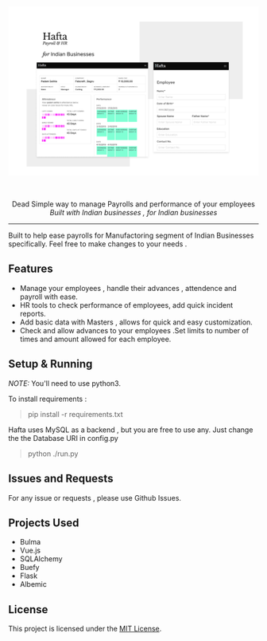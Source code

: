 <p align="center">
<img align="center" src="./docs/assets/sumup.png">
   <br><br>
<br>
</p>

<p align="center">Dead Simple way to manage Payrolls and performance of your employees
<br>
<i> Built with Indian businesses , for Indian businesses </i>
</p>
<hr>
<p>Built to help ease payrolls for Manufactoring segment of Indian Businesses specifically. Feel free to make changes to your needs .</p>

## Features

 * Manage your employees , handle their advances , attendence and payroll with ease.
 * HR tools to check performance of employees, add quick incident reports.
 * Add basic data with Masters , allows for quick and easy customization.
 * Check and allow advances to your employees .Set limits to number of times and amount allowed for each          employee.

## Setup & Running


*NOTE:* You'll need to use python3. 

To install requirements :

> pip install -r requirements.txt

Hafta uses MySQL as a backend , but you are free to use any. Just change the the Database URI in config.py

> python ./run.py
## Issues and Requests
For any issue or requests , please use Github Issues.

## Projects Used
* Bulma
* Vue.js
* SQLAlchemy
* Buefy
* Flask
* Albemic

## License
This project is licensed under the [MIT License](./LICENSE).